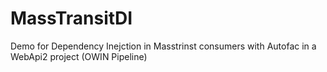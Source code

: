 # MassTransitDI
Demo for Dependency Inejction in Masstrinst consumers with Autofac in a WebApi2 project (OWIN Pipeline)
